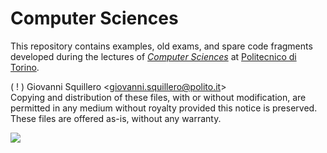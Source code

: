 Computer Sciences
=================

This repository contains examples, old exams, and spare code fragments developed during the lectures of [*Computer Sciences*](https://didattica.polito.it/pls/portal30/gap.pkg_guide.viewGap?p_cod_ins=04JCJLM) at [Politecnico di Torino](https://www.polito.it/?lang=en).

( ! ) Giovanni Squillero <[giovanni.squillero@polito.it](mailto:giovanni.squillero@polito.it)>  
Copying and distribution of these files, with or without modification, are permitted in any medium without royalty provided this notice is preserved. These files are offered as-is, without any warranty.

![](https://www.google-analytics.com/collect?v=1&t=pageview&tid=UA-28094298-5&dl=https%3A%2F%2Fgithub.com%2Fsquillero%2Fcomputer-sciences%2F)
